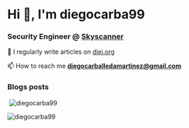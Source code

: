 # Hi 👋, I'm diegocarba99</h1>
### Security Engineer @ [Skyscanner](skyscanner.net)</h3>

📝 I regularly write articles on [diej.org](diej.org)

📫 How to reach me **diegocarballedamartinez@gmail.com**

### Blogs posts
<!-- BLOG-POST-LIST:START -->
<!-- BLOG-POST-LIST:END -->


<p>&nbsp;<img align="center" 
src="https://github-readme-stats.vercel.app/api?username=diegocarba99&show_icons=true&locale=en" 
alt="diegocarba99" /></p>

<p><img align="center" 
src="https://github-readme-streak-stats.herokuapp.com/?user=diegocarba99&" 
alt="diegocarba99" /></p>

